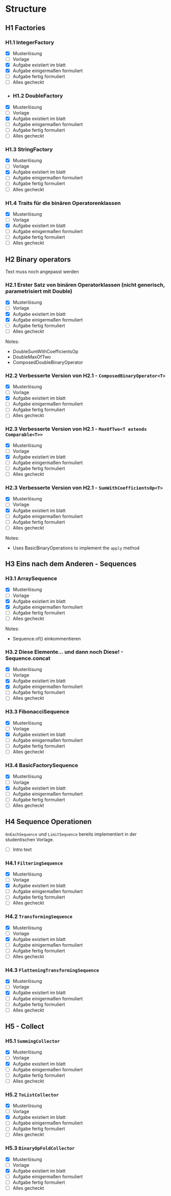 # Structure

## H1 Factories

### H1.1 IntegerFactory

-[x] Musterlösung
-[ ] Vorlage
-[x] Aufgabe existiert im blatt
-[x] Aufgabe einigermaßen formuliert
-[ ] Aufgabe fertig formuliert
-[ ] Alles gecheckt

- ### H1.2 DoubleFactory

-[x] Musterlösung
-[ ] Vorlage
-[x] Aufgabe existiert im blatt
-[ ] Aufgabe einigermaßen formuliert
-[ ] Aufgabe fertig formuliert
-[ ] Alles gecheckt

### H1.3 StringFactory

-[x] Musterlösung
-[ ] Vorlage
-[x] Aufgabe existiert im blatt
-[ ] Aufgabe einigermaßen formuliert
-[ ] Aufgabe fertig formuliert
-[ ] Alles gecheckt

### H1.4 Traits für die binären Operatorenklassen

-[x] Musterlösung
-[ ] Vorlage
-[x] Aufgabe existiert im blatt
-[ ] Aufgabe einigermaßen formuliert
-[ ] Aufgabe fertig formuliert
-[ ] Alles gecheckt

## H2 Binary operators

Text muss noch angepasst werden

### H2.1 Erster Satz von binären Operatorklassen (nicht generisch, parametrisiert mit Double)

-[x] Musterlösung
-[ ] Vorlage
-[x] Aufgabe existiert im blatt
-[x] Aufgabe einigermaßen formuliert
-[ ] Aufgabe fertig formuliert
-[ ] Alles gecheckt

Notes:

- DoubleSumWithCoefficientsOp
- DoubleMaxOfTwo
- ComposedDoubleBinaryOperator

### H2.2 Verbesserte Version von H2.1 - `ComposedBinaryOperator<T>`

-[x] Musterlösung
-[ ] Vorlage
-[x] Aufgabe existiert im blatt
-[ ] Aufgabe einigermaßen formuliert
-[ ] Aufgabe fertig formuliert
-[ ] Alles gecheckt

### H2.3 Verbesserte Version von H2.1 - `MaxOfTwo<T extends Comparable<T>>`

-[x] Musterlösung
-[ ] Vorlage
-[x] Aufgabe existiert im blatt
-[ ] Aufgabe einigermaßen formuliert
-[ ] Aufgabe fertig formuliert
-[ ] Alles gecheckt

### H2.3 Verbesserte Version von H2.1 - `SumWithCoefficientsOp<T>`

-[x] Musterlösung
-[ ] Vorlage
-[x] Aufgabe existiert im blatt
-[ ] Aufgabe einigermaßen formuliert
-[ ] Aufgabe fertig formuliert
-[ ] Alles gecheckt

Notes:

- Uses BasicBinaryOperations to implement the `apply` method

## H3 Eins nach dem Anderen - Sequences

### H3.1 ArraySequence

-[x] Musterlösung
-[ ] Vorlage
-[x] Aufgabe existiert im blatt
-[x] Aufgabe einigermaßen formuliert
-[ ] Aufgabe fertig formuliert
-[ ] Alles gecheckt

Notes:

- Sequence.of() einkommentieren

### H3.2 Diese Elemente... und dann noch Diese! - Sequence.concat

-[x] Musterlösung
-[ ] Vorlage
-[x] Aufgabe existiert im blatt
-[x] Aufgabe einigermaßen formuliert
-[ ] Aufgabe fertig formuliert
-[ ] Alles gecheckt

### H3.3 FibonacciSequence

-[x] Musterlösung
-[ ] Vorlage
-[x] Aufgabe existiert im blatt
-[ ] Aufgabe einigermaßen formuliert
-[ ] Aufgabe fertig formuliert
-[ ] Alles gecheckt

### H3.4 BasicFactorySequence

-[x] Musterlösung
-[ ] Vorlage
-[x] Aufgabe existiert im blatt
-[ ] Aufgabe einigermaßen formuliert
-[ ] Aufgabe fertig formuliert
-[ ] Alles gecheckt

## H4 Sequence Operationen

`OnEachSequence` und `LimitSequence` bereits implementiert in der studentischen Vorlage.

-[ ] Intro text

### H4.1 `FilteringSequence`

-[x] Musterlösung
-[ ] Vorlage
-[x] Aufgabe existiert im blatt
-[ ] Aufgabe einigermaßen formuliert
-[ ] Aufgabe fertig formuliert
-[ ] Alles gecheckt

### H4.2 `TransformingSequence`

-[x] Musterlösung
-[ ] Vorlage
-[x] Aufgabe existiert im blatt
-[ ] Aufgabe einigermaßen formuliert
-[ ] Aufgabe fertig formuliert
-[ ] Alles gecheckt

### H4.3 `FlatteningTransformingSequence`

-[x] Musterlösung
-[ ] Vorlage
-[x] Aufgabe existiert im blatt
-[ ] Aufgabe einigermaßen formuliert
-[ ] Aufgabe fertig formuliert
-[ ] Alles gecheckt

## H5 - Collect

### H5.1 `SummingCollector`

-[x] Musterlösung
-[ ] Vorlage
-[x] Aufgabe existiert im blatt
-[ ] Aufgabe einigermaßen formuliert
-[ ] Aufgabe fertig formuliert
-[ ] Alles gecheckt

### H5.2 `ToListCollector`

-[x] Musterlösung
-[ ] Vorlage
-[x] Aufgabe existiert im blatt
-[ ] Aufgabe einigermaßen formuliert
-[ ] Aufgabe fertig formuliert
-[ ] Alles gecheckt

### H5.3 `BinaryOpFoldCollector`

-[x] Musterlösung
-[ ] Vorlage
-[x] Aufgabe existiert im blatt
-[ ] Aufgabe einigermaßen formuliert
-[ ] Aufgabe fertig formuliert
-[ ] Alles gecheckt
